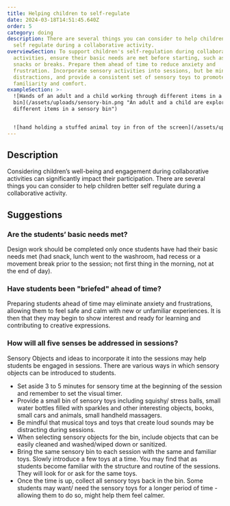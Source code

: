 ```yaml
---
title: Helping children to self-regulate
date: 2024-03-18T14:51:45.640Z
order: 5
category: doing
description: There are several things you can consider to help children better
  self regulate during a collaborative activity.
overviewSection: To support children's self-regulation during collaborative
  activities, ensure their basic needs are met before starting, such as having
  snacks or breaks. Prepare them ahead of time to reduce anxiety and
  frustration. Incorporate sensory activities into sessions, but be mindful of
  distractions, and provide a consistent set of sensory toys to promote
  familiarity and comfort.
exampleSection: >-
  ![Hands of an adult and a child working through different items in a sensory
  bin](/assets/uploads/sensory-bin.png "An adult and a child are exploring
  different items in a sensory bin")


  ![hand holding a stuffed animal toy in fron of the screen](/assets/uploads/stuffed-animal.png "Facilitator using a toy squirrel in front of the Weavly screen")
---
```

## Description

Considering children’s well-being and engagement during collaborative activities can significantly impact their participation. There are several things you can consider to help children better self regulate during a collaborative activity.

## Suggestions

### Are the students’ basic needs met?

Design work should be completed only once students have had their basic needs met (had snack, lunch went to the washroom, had recess or a movement break prior to the session; not first thing in the morning, not at the end of day). 

### Have students been "briefed" ahead of time?

Preparing students ahead of time may eliminate anxiety and frustrations, allowing them to feel safe and calm with new or unfamiliar experiences. It is then that they may begin to show interest and ready for learning and contributing to creative expressions.

### How will all five senses be addressed in sessions?

Sensory Objects and ideas to incorporate it into the sessions may help students be engaged in sessions. There are various ways in which sensory objects can be introduced to students.

* Set aside 3 to 5 minutes for sensory time at the beginning of the session and remember to set the visual timer.
* Provide a small bin of sensory toys including squishy/ stress balls, small water bottles filled with sparkles and other interesting objects, books, small cars and animals, small handheld massagers. 
* Be mindful that musical toys and toys that create loud sounds may be distracting during sessions. 
* When selecting sensory objects for the bin, include objects that can be easily cleaned and washed/wiped down or sanitized.  
* Bring the same sensory bin to each session with the same and familiar toys. Slowly introduce a few toys at a time. You may find that as students become familiar with the structure and routine of the sessions. They will look for or ask for the same toys.
* Once the time is up, collect all sensory toys back in the bin. Some students may want/ need the sensory toys for a longer period of time - allowing them to do so, might help them feel calmer.
